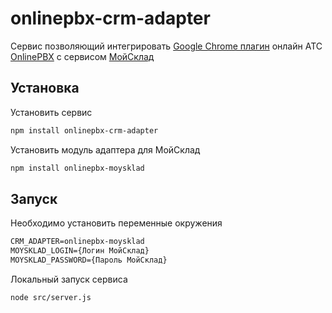 onlinepbx-crm-adapter
=====================

Сервис позволяющий интегрировать [Google Chrome плагин](https://chrome.google.com/webstore/detail/onlinepbx/dmkgnplakajhockogacednagkhjebdjn) онлайн АТС [OnlinePBX](http://www.onlinepbx.ru/) с сервисом [МойСклад](http://www.moysklad.ru/)

## Установка

Установить сервис
```bash
npm install onlinepbx-crm-adapter
```

Установить модуль адаптера для МойСклад
```bash
npm install onlinepbx-moysklad
```

## Запуск

Необходимо установить переменные окружения

```txt
CRM_ADAPTER=onlinepbx-moysklad
MOYSKLAD_LOGIN={Логин МойСклад}
MOYSKLAD_PASSWORD={Пароль МойСклад}
```

Локальный запуск сервиса

```bash
node src/server.js
```
